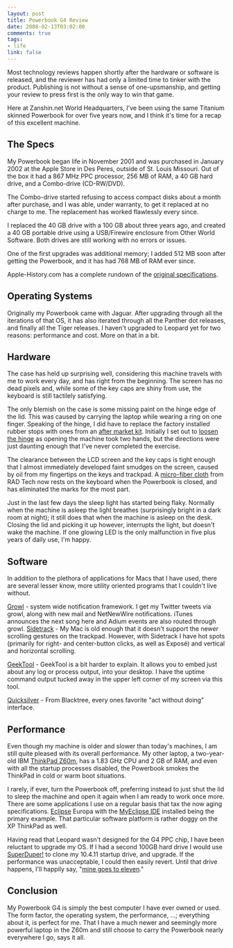 ```yaml
--- 
layout: post
title: Powerbook G4 Review
date: 2008-02-13T03:02:00
comments: true
tags:
- life
link: false
---
```

Most technology reviews happen shortly after the hardware or software is released, and the reviewer has had only a limited time to tinker with the product.  Publishing is not without a sense of one-upsmanship, and getting your review to press first is the only way to win that game.

Here at Zanshin.net World Headquarters, I've been using the same Titanium skinned Powerbook for over five years now, and I think it's time for a recap of this excellent machine.
## The Specs
My Powerbook began life in November 2001 and was purchased in January 2002 at the Apple Store in Des Peres, outside of St. Louis Missouri.  Out of the box it had a 867 MHz PPC processor, 256 MB of RAM, a 40 GB hard drive, and a Combo-drive (CD-RW/DVD).

The Combo-drive started refusing to access compact disks about a month after purchase, and I was able, under warranty, to get it replaced at no charge to me.  The replacement has worked flawlessly every since.

I replaced the 40 GB drive with a 100 GB about three years ago, and created a 40 GB portable drive using a USB/Firewire enclosure from Other World Software.  Both drives are still working with no errors or issues.

One of the first upgrades was additional memory; I added 512 MB soon after getting the Powerbook, and it has had 768 MB of RAM ever since.

Apple-History.com has a complete rundown of the <a href="http://www.apple-history.com/?page=gallery&amp;model=pg4_1_867" title="Powerbook G4 (867 MHz)">original specifications</a>.
## Operating Systems
Originally my Powerbook came with Jaguar.  After upgrading through all the iterations of that OS, it has also iterated through all the Panther dot releases, and finally all the Tiger releases.  I haven't upgraded to Leopard yet for two reasons: performance and cost.  More on that in a bit.
## Hardware
The case has held up surprising well, considering this machine travels with me to work every day, and has right from the beginning.  The screen has no dead pixels and, while some of the key caps are shiny from use, the keyboard is still tactilely satisfying.

The only blemish on the case is some missing paint on the hinge edge of the lid. This was caused by carrying the laptop while wearing a ring on one finger.  Speaking of the hinge, I did have to replace the factory installed rubber stops with ones from an <a href="http://www.radtech.us/Products/Wildeepz.aspx" title="RADTech - Wildeepz">after market kit</a>.  Initially I set out to <a href="http://www.radtech.us/Products/Glides.aspx#Titanium" title="RADTech Glide Kit">loosen the hinge</a> as opening the machine took two hands, but the directions were just daunting enough that I've never completed the exercise.

The clearance between the LCD screen and the key caps is tight enough that I almost immediately developed faint smudges on the screen, caused by oil from my fingertips on the keys and trackpad.  A <a href="http://www.radtech.us/Products/NotebookScreensavrz.aspx" title="RADTech Screen protection">micro-fiber cloth</a> from RAD Tech now rests on the keyboard when the Powerbook is closed, and has eliminated the marks for the most part.

Just in the last few days the sleep light has started being flaky.  Normally when the machine is asleep the light breathes (surprisingly bright in a dark room at night); it still does that when the machine is asleep on the desk.  Closing the lid and picking it up however, interrupts the light, but doesn't wake the machine.  If one glowing LED is the only malfunction in five plus years of daily use, I'm happy.
## Software
In addition to the plethora of applications for Macs that I have used, there are several lesser know, more utility oriented programs that I couldn't live without.

<a href="http://growl.info/" title="Growl">Growl</a> - system wide notification framework.  I get my Twitter tweets via growl, along with new mail and NetNewWire notifications.  iTunes announces the next song here and Adium events are also routed through growl.
<a href="http://www.ragingmenace.com/software/sidetrack/FAQ.html" title="Raging Menace - Sidetrack">Sidetrack</a> - My Mac is old enough that it doesn't support the newer scrolling gestures on the trackpad.  However, with Sidetrack I have hot spots (primarily for right- and center-button clicks, as well as Exposé) and vertical and horizontal scrolling.

<a href="http://projects.tynsoe.org/en/geektool/" title="Tysoe projects - geektool">GeekTool</a> - GeekTool is a bit harder to explain.  It allows you to embed just about any log or process output, into your desktop.  I have the uptime command output tucked away in the upper left corner of my screen via this tool.

<a href="http://www.blacktree.com/" title="Blacktree">Quicksilver</a> - From Blacktree, every ones favorite "act without doing" interface.
## Performance
Even though my machine is older and slower than today's machines, I am still quite pleased with its overall performance.  My other laptop, a two-year-old IBM <a href="http://www.thinkwiki.org/wiki/Category:Z60m" title="ThinkWiki - Z60M">ThinkPad Z60m</a>, has a 1.83 GHz CPU and 2 GB of RAM, and even with all the startup processes disabled, the Powerbook smokes the ThinkPad in cold or warm boot situations.

I rarely, if ever, turn the Powerbook off, preferring instead to just shut the lid to sleep the machine and open it again when I am ready to work once more.  There are some applications I use on a regular basis that tax the now aging specifications.  <a href="http://www.eclipse.org/" title="Eclipse">Eclipse</a> Europa with the <a href="http://myeclipseide.com" title="MyEclipseIDE">MyEclipse IDE</a> installed being the primary example.  That particular software platform is rather doggy on the XP ThinkPad as well.

Having read that Leopard wasn't designed for the G4 PPC chip, I have been reluctant to upgrade my OS.  If I had a second 100GB hard drive I would use <a href="http://www.shirt-pocket.com/SuperDuper/SuperDuperDescription.html" title="SuperDuper!">SuperDuper!</a> to clone my 10.4.11 startup drive, and upgrade.  If the performance was unacceptable, I could then easily revert.  Until that drive happens, I'll happily say, "<a href="https://zanshin.net/2007/11/15/spinal-mac/" title="Spinal Mac">mine goes to eleven</a>."
## Conclusion
My Powerbook G4 is simply the best computer I have ever owned or used.  The form factor, the operating system, the performance, ...; everything about it, is perfect for me.  That I have a much newer and seemingly more powerful laptop in the Z60m and still choose to carry the Powerbook nearly everywhere I go, says it all.
